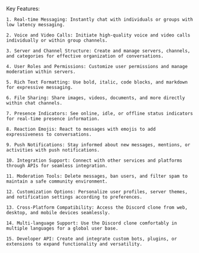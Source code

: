 Key Features:

    1. Real-time Messaging: Instantly chat with individuals or groups with low latency messaging.

    2. Voice and Video Calls: Initiate high-quality voice and video calls individually or within group channels.

    3. Server and Channel Structure: Create and manage servers, channels, and categories for effective organization of conversations.

    4. User Roles and Permissions: Customize user permissions and manage moderation within servers.

    5. Rich Text Formatting: Use bold, italic, code blocks, and markdown for expressive messaging.

    6. File Sharing: Share images, videos, documents, and more directly within chat channels.

    7. Presence Indicators: See online, idle, or offline status indicators for real-time presence information.

    8. Reaction Emojis: React to messages with emojis to add expressiveness to conversations.

    9. Push Notifications: Stay informed about new messages, mentions, or activities with push notifications.

    10. Integration Support: Connect with other services and platforms through APIs for seamless integration.

    11. Moderation Tools: Delete messages, ban users, and filter spam to maintain a safe community environment.

    12. Customization Options: Personalize user profiles, server themes, and notification settings according to preferences.

    13. Cross-Platform Compatibility: Access the Discord clone from web, desktop, and mobile devices seamlessly.

    14. Multi-language Support: Use the Discord clone comfortably in multiple languages for a global user base.

    15. Developer API: Create and integrate custom bots, plugins, or extensions to expand functionality and versatility.
